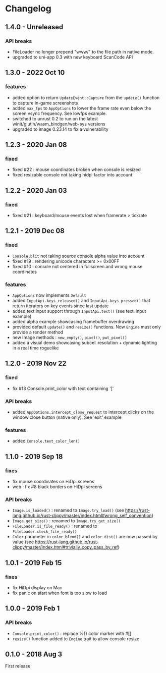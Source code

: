 # Changelog

## 1.4.0 - Unreleased
### API breaks
* FileLoader no longer prepend "www/" to the file path in native mode.
* upgraded to uni-app 0.3 with new keyboard ScanCode API

## 1.3.0 - 2022 Oct 10
### features
* added option to return `UpdateEvent::Capture` from the `update()` function to capture in-game screenshots
* added `max_fps` to `AppOptions` to lower the frame rate even below the screen vsync frequency. See lowfps example.
* switched to unrust 0.2 to run on the latest winit/glutin/wasm_bindgen/web-sys versions
* upgraded to image 0.23.14 to fix a vulnerability

## 1.2.3 - 2020 Jan 08
### fixed
* fixed #22 : mouse coordinates broken when console is resized
* fixed resizable console not taking hidpi factor into account

## 1.2.2 - 2020 Jan 03
### fixed
* fixed #21 : keyboard/mouse events lost when framerate > tickrate

## 1.2.1 - 2019 Dec 08
### fixed
* `Console.blit` not taking source console alpha value into account
* fixed #19 : rendering unicode characters >= 0x00FF
* fixed #10 : console not centered in fullscreen and wrong mouse coordinates
### features
* `AppOptions` now implements `Default`
* added `InputApi.keys_released()` and `InputApi.keys_pressed()` that return iterators on key events since last update
* added text input support through `InputApi.text()` (see text_input example)
* added alpha example showcasing framebuffer overdrawing
* provided default `update()` and `resize()` functions. Now `Engine` must only provide a render method
* new Image methods : `new_empty()`, `pixel()`, `put_pixel()`
* added a visual demo showcasing subcell resolution + dynamic lighting in a real time roguelike

## 1.2.0 - 2019 Nov 22
### fixed
* fix #13 Console.print_color with text containing ']'
### API breaks
* added `AppOptions.intercept_close_request` to intercept clicks on the window close button (native only). See 'exit' example
### features
* added `Console.text_color_len()`

## 1.1.0 - 2019 Sep 18
### fixes
* fix mouse coordinates on HiDpi screens
* web : fix #8 black borders on HiDpi screens
### API breaks
* `Image.is_loaded()` : renamed to `Image.try_load()` (see https://rust-lang.github.io/rust-clippy/master/index.html#wrong_self_convention)
* `Image.get_size()` : renamed to `Image.try_get_size()`
* `FileLoader.is_file_ready()` : renamed to `FileLoader.check_file_ready()`
* `Color` parameter in `color_blend()` and `color_dist()` are now passed by value (see https://rust-lang.github.io/rust-clippy/master/index.html#trivially_copy_pass_by_ref)

## 1.0.1 - 2019 Feb 15
### fixes
* fix HiDpi display on Mac
* fix panic on start when font is too slow to load

## 1.0.0 - 2019 Feb 1
### API breaks
* `Console.print_color()` : replace %{} color marker with #[]
* `resize()` function added to `Engine` trait to allow console resize

## 0.1.0 - 2018 Aug 3
First release
